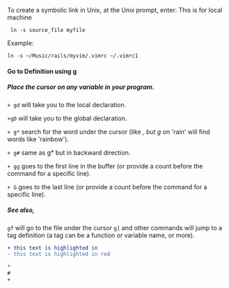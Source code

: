 To create a symbolic link in Unix, at the Unix prompt, enter: This is for local machine

```
 ln -s source_file myfile

```

Example:

```
ln -s ~/Music/rails/myvim/.vimrc ~/.vimrc1

```

#### Go to Definition using g

##### Place the cursor on any variable in your program.

``` + gd ``` will take you to the local declaration.

``` +gD ``` will take you to the global declaration.

``` + g* ``` search for the word under the cursor (like *, but g* on 'rain' will find words like 'rainbow').

``` + g# ``` same as g* but in backward direction.

``` + gg ``` goes to the first line in the buffer (or provide a count before the command for a specific line).

``` + G ```  goes to the last line (or provide a count before the command for a specific line).

##### See also,

``` gf ``` will go to the file under the cursor
``` g] ``` and other commands will jump to a tag definition (a tag can be a function or variable name, or more).


```diff
+ this text is highlighted in 
- this text is highlighted in red

*
#
+
```